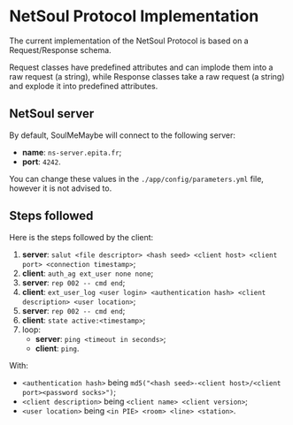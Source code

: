 # NetSoul Protocol Implementation

The current implementation of the NetSoul Protocol is based on a
Request/Response schema.

Request classes have predefined attributes and can implode them into a raw
request (a string), while Response classes take a raw request (a string) and
explode it into predefined attributes.

## NetSoul server

By default, SoulMeMaybe will connect to the following server:

* **name**: `ns-server.epita.fr`;
* **port**: `4242`.

You can change these values in the `./app/config/parameters.yml` file, however
it is not advised to.

## Steps followed

Here is the steps followed by the client:

1. **server**: `salut <file descriptor> <hash seed> <client host> <client port> <connection timestamp>`;
2. **client**: `auth_ag ext_user none none`;
3. **server**: `rep 002 -- cmd end`;
4. **client**: `ext_user_log <user login> <authentication hash> <client description> <user location>`;
5. **server**: `rep 002 -- cmd end`;
6. **client**: `state active:<timestamp>`;
7. loop:
   * **server**: `ping <timeout in seconds>`;
   * **client**: `ping`.

With:

* `<authentication hash>` being `md5("<hash seed>-<client host>/<client port><password socks>")`;
* `<client description>` being `<client name> <client version>`;
* `<user location>` being `<in PIE> <room> <line> <station>`.
